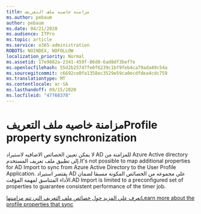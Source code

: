 ```yaml
---
title: مزامنة خاصيه ملف التعريف
ms.author: pebaum
author: pebaum
ms.date: 04/21/2020
ms.audience: ITPro
ms.topic: article
ms.service: o365-administration
ROBOTS: NOINDEX, NOFOLLOW
localization_priority: Normal
ms.assetid: 17e9882a-2341-459f-86d8-6ad8df3bef7e
ms.openlocfilehash: 55d2b25747fe0f6239c1bf9feb4ca79ada49c54a
ms.sourcegitcommit: c6692ce0fa1358ec3529e59ca0ecdfdea4cdc759
ms.translationtype: MT
ms.contentlocale: ar-SA
ms.lasthandoff: 09/15/2020
ms.locfileid: "47768378"
---
```

# <a name="profile-property-synchronization"></a><span data-ttu-id="86bd3-102">مزامنة خاصيه ملف التعريف</span><span class="sxs-lookup"><span data-stu-id="86bd3-102">Profile property synchronization</span></span>

<span data-ttu-id="86bd3-103">لا يمكن تعيين الخصائص الاضافيه لاستيراد AD للمزامنة من Azure Active directory إلى تطبيق ملف تعريف المستخدم.</span><span class="sxs-lookup"><span data-stu-id="86bd3-103">It's not possible to map additional properties for AD Import to sync from Azure Active Directory to the User Profile Application.</span></span> <span data-ttu-id="86bd3-104">يقتصر استيراد AD علي مجموعه من الخصائص المكونة مسبقا لضمان الأداء المتناسق لمهمة المؤقت.</span><span class="sxs-lookup"><span data-stu-id="86bd3-104">AD Import is limited to a preconfigured set of properties to guarantee consistent performance of the timer job.</span></span>
  
[<span data-ttu-id="86bd3-105">تعرف علي المزيد حول خصائص ملف التعريف التي تتم مزامنتها</span><span class="sxs-lookup"><span data-stu-id="86bd3-105">Learn more about the profile properties that sync</span></span>](https://go.microsoft.com/fwlink/?linkid=875671)
  


